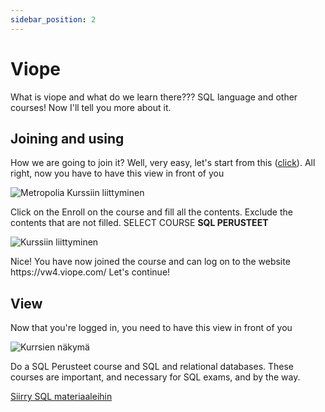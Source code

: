 ```yaml
---
sidebar_position: 2
---
```


# Viope

What is viope and what do we learn there???
SQL language and other courses! Now I'll tell you more about it.

## Joining and using

How we are going to join it? Well, very easy, let's start from this ([click](https://vw4.viope.com/login?org=metropolia "click")). All right, now you have to have this view in front of you

![Metropolia Kurssiin liittyminen](https://i.imgur.com/s9Qej44.png "Metropolia Kurssiin liittyminen")

Click on the Enroll on the course and fill all the contents. Exclude the contents that are not filled. SELECT COURSE **SQL PERUSTEET**

![Kurssiin liittyminen](https://i.imgur.com/iCdy2W9.png "Kurssiin liittyminen")

Nice! You have now joined the course and can log on to the website https\://vw4.viope.com/
Let's continue!

## View

Now that you're logged in, you need to have this view in front of you

![Kurrsien näkymä](https://i.imgur.com/loiYbUs.png "Kurssien näkymä")

Do a SQL Perusteet course and SQL and relational databases. These courses are important, and necessary for SQL exams, and by the way.

[Siirry SQL materiaaleihin](../sql/materiaali)
